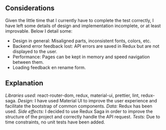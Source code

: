 ## Considerations

Given the little time that I currently have to complete the test correctly, I have left some details of design and implementation incomplete, or at least improvable.
Below I detail some:

* Design in general: Misaligned parts, inconsistent fonts, colors, etc.
* Backend error feedback lost: API errors are saved in Redux but are not displayed to the user. 
* Performance: Pages can be kept in memory and speed navigation between them.
* Loading feedback en rename form.

## Explanation

*Libraries used:* react-router-dom, redux, material-ui, prettier, lint, redux-saga.
*Design:* I have used Material UI to improve the user experience and facilitate the bootstrap of common components.
*Data:* Redux has been used.
*Side effects:* I decided to use Redux Saga in order to improve the structure of the project and correctly handle the API request.
*Tests:* Due to time constraints, no unit tests have been added.